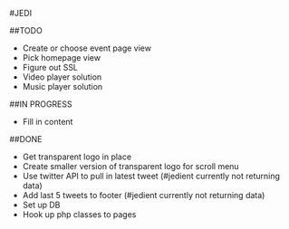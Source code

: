 #JEDI 

##TODO
* Create or choose event page view
* Pick homepage view
* Figure out SSL
* Video player solution
* Music player solution

##IN PROGRESS
* Fill in content


##DONE
* Get transparent logo in place
* Create smaller version of transparent logo for scroll menu
* Use twitter API to pull in latest tweet (#jedient currently not returning data)
* Add last 5 tweets to footer (#jedient currently not returning data)
* Set up DB
* Hook up php classes to pages